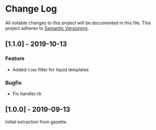 # Change Log

All notable changes to this project will be documented in this file.
This project adheres to [Semantic Versioning](http://semver.org/).

## [1.1.0] - 2019-10-13

### Feature
- Added `time` filter for liquid templates

### Bugfix
- Fix handler.rb

## [1.0.0] - 2019-09-13

Initial extraction from gazette.

